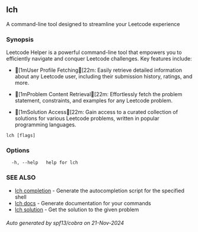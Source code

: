 ## lch

A command-line tool designed to streamline your Leetcode experience

### Synopsis

Leetcode Helper is a powerful command-line tool that empowers you to efficiently navigate and conquer Leetcode challenges. Key features include:

- [1mUser Profile Fetching[22m: Easily retrieve detailed information about any Leetcode user, including their submission history, ratings, and more.

- [1mProblem Content Retrieval[22m: Effortlessly fetch the problem statement, constraints, and examples for any Leetcode problem.

- [1mSolution Access[22m: Gain access to a curated collection of solutions for various Leetcode problems, written in popular programming languages.

```
lch [flags]
```

### Options

```
  -h, --help   help for lch
```

### SEE ALSO

* [lch completion](lch_completion.md)	 - Generate the autocompletion script for the specified shell
* [lch docs](lch_docs.md)	 - Generate documentation for your commands
* [lch solution](lch_solution.md)	 - Get the solution to the given problem

###### Auto generated by spf13/cobra on 21-Nov-2024
